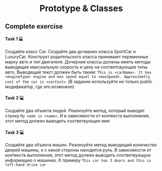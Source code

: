 <h1 align='center'>Prototype & Classes</h1>

## Complete exercise

#### Task 1 💻

Создайте класс Car. Создайте два дочерних класса SportCar и LuxuryCar. Конструкт родительского класса принимает переменные марку авто и тип двигателя. Дочерние классы должны иметь методы выводящие максиальную скорость и цену на соответсвующие типы авто. Выводящий текст должен быть таким: `This is <carName>. It has <engineType> engine and max speed equal to <maxSpeed>. Approximetly cost of the car is <carCost>`. (В задании используйте не только public модификатор, где это возможно)

#### Task 2 💻

Создайте два объекта людей. Реализуйте метод, который выводит строку `My name is <name>`. И в зависимости от контекста выполнения, этот метод должен выводить соответвующее имя

#### Task 3 💻

Создайте два объекта машин. Реализуйте метод выводящий количество дверей машины, и с какой стороны находится руль. В зависимости от контекста выполнения, этот метод должен выводить соответвующую информацию о машинах. К примеру `This car has 3 doors and this is left-hand drive car`